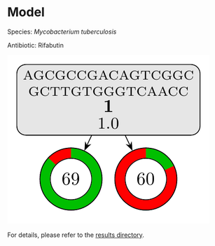 
# Model

Species: *Mycobacterium tuberculosis*

Antibiotic: Rifabutin

<a href="./model.pdf"><img src="./model.png" /></a>

For details, please refer to the [results directory](../../../../../results/cart_b/mycobacterium%20tuberculosis/rifabutin/repeat_7/).

